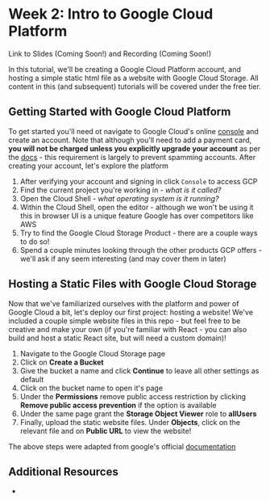 
# Week 2: Intro to Google Cloud Platform

Link to Slides (Coming Soon!) and Recording (Coming Soon!)

In this tutorial, we'll be creating a Google Cloud Platform account, and hosting a simple static html file as a website with Google Cloud Storage. All content in this (and subsequent) tutorials will be covered under the free tier.

## Getting Started with Google Cloud Platform

To get started you'll need ot navigate to Google Cloud's online [console](https://cloud.google.com/) and create an account. Note that although you'll need to add a payment card, **you will not be charged unless you explicitly upgrade your account** as per the [docs](https://cloud.google.com/free/docs/free-cloud-features#:~:text=To%20complete%20your%20Free%20Trial,enable%20us%20to%20charge%20you.) - this requirement is largely to prevent spamming accounts. After creating your account, let's explore the platform

1. After verifying your account and signing in click `Console` to access GCP
2. Find the current project you're working in - *what is it called?*
3. Open the Cloud Shell - *what operating system is it running?*
4. Within the Cloud Shell, open the editor - although we won't be using it this in browser UI is a unique feature Google has over competitors like AWS
5. Try to find the Google Cloud Storage Product - there are a couple ways to do so!
6. Spend a couple minutes looking through the other products GCP offers - we'll ask if any seem interesting (and may cover them in later)

## Hosting a Static Files with Google Cloud Storage

Now that we've familiarized ourselves with the platform and power of Google Cloud a bit, let's deploy our first project: hosting a website! We've included a couple simple website files in this repo - but feel free to be creative and make your own (if you're familiar with React - you can also build and host a static React site, but will need a custom domain)! 

1. Navigate to the Google Cloud Storage page
2. Click on **Create a Bucket**
3. Give the bucket a name and click **Continue** to leave all other settings as default
4. Click on the bucket name to open it's page 
5. Under the **Permissions** remove public access restriction by clicking **Remove public access prevention** if the option is available
6. Under the same page grant the **Storage Object Viewer** role to **allUsers**
7. Finally, upload the static website files. Under **Objects**, click on the relevant file and on **Public URL** to view the website!

The above steps were adapted from google's official [documentation](https://cloud.google.com/storage/docs/hosting-static-website)

## Additional Resources
* 
